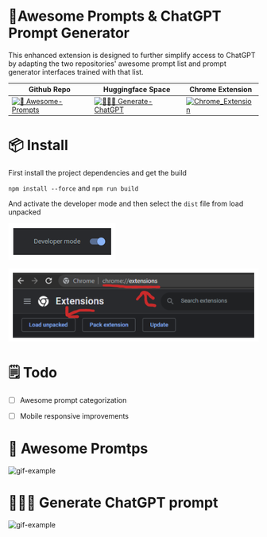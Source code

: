 # 🚀Awesome Prompts & ChatGPT Prompt Generator

This enhanced extension is designed to further simplify access to ChatGPT by adapting the two repositories' awesome prompt list and prompt generator interfaces trained with that list.

| Github Repo                                                                                                                | Huggingface Space                                                                                                                             | Chrome Extension                                                                                                         |
| -------------------------------------------------------------------------------------------------------------------------- | --------------------------------------------------------------------------------------------------------------------------------------------- | ------------------------------------------------------------------------------------------------------------------------ |
| [![🧠 Awesome-Prompts](https://img.shields.io/badge/🧠_Awesome_Prompts-black)](https://github.com/f/awesome-chatgpt-prompts) | [![👨🏻‍🎤 Generate-ChatGPT](https://img.shields.io/badge/👨🏻‍🎤_Generate_ChatGPT-orange)](https://huggingface.co/spaces/merve/ChatGPT-prompt-generator) | [![Chrome_Extension](https://img.shields.io/badge/Chrome_Extension-black)](https://github.com/f/awesome-chatgpt-prompts) |

# 📦 Install

First install the project dependencies and get the build

`npm install --force` and `npm run build`

And activate the developer mode and then select the `dist` file from load unpacked

![chrome_developer](./repo_asset/PNG/chrome-developer.png)

![chrome_extension](./repo_asset/PNG/chrome-extension-install.png)

# 🗒️ Todo

- [ ] Awesome prompt categorization
- [ ] Mobile responsive improvements



# 🧠 Awesome Promtps

![gif-example](./repo_asset/GIF/awesome-prompts.gif)

# 👨🏻‍🎤 Generate ChatGPT prompt

![gif-example](./repo_asset/GIF/generative-prompts.gif)
